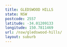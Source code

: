 ```yaml
---
title: GLEDSWOOD HILLS
state: NSW
postcode: 2557
latitude: -34.01209133
longitude: 150.7811469
url: /nsw/gledswood-hills/
layout: suburb
---
```

